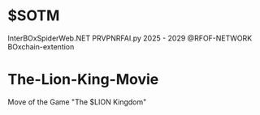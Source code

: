 # $SOTM
InterBOxSpiderWeb.NET PRVPNRFAI.py 2025 - 2029 @RFOF-NETWORK BOxchain-extention

# The-Lion-King-Movie
Move of the Game "The $LION Kingdom"
